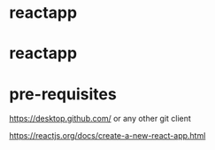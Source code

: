 # reactapp
# reactapp
# pre-requisites
https://desktop.github.com/ or any other git client

https://reactjs.org/docs/create-a-new-react-app.html
